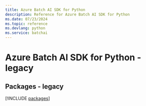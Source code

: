 ```yaml
---
title: Azure Batch AI SDK for Python
description: Reference for Azure Batch AI SDK for Python
ms.date: 07/23/2024
ms.topic: reference
ms.devlang: python
ms.service: batchai
---
```

# Azure Batch AI SDK for Python - legacy
## Packages - legacy
[!INCLUDE [packages](batch-ai-index.md)]